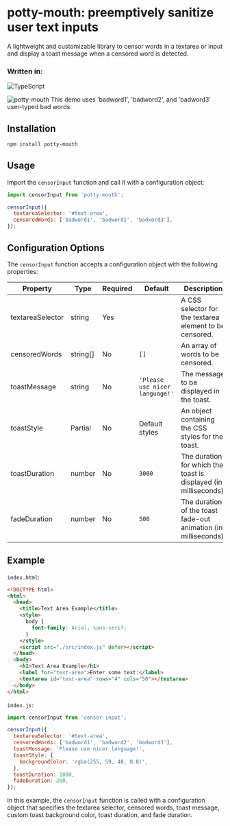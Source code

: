 # potty-mouth: preemptively sanitize user text inputs

A lightweight and customizable library to censor words in a textarea or input and display a toast message when a censored word is detected.

### Written in:
![TypeScript](https://img.shields.io/static/v1?style=for-the-badge&message=TypeScript&color=3178C6&logo=TypeScript&logoColor=FFFFFF&label=)

![potty-mouth](https://user-images.githubusercontent.com/114263701/234681282-d1400675-7015-4e9f-b35f-fc5bb52fff8d.gif)
This demo uses 'badword1', 'badword2', and 'badword3' user-typed bad words.

## Installation

```bash
npm install potty-mouth
```

## Usage

Import the `censorInput` function and call it with a configuration object:

```javascript
import censorInput from 'potty-mouth';

censorInput({
  textareaSelector: '#text-area',
  censoredWords: ['badword1', 'badword2', 'badword3'],
});
```

## Configuration Options

The `censorInput` function accepts a configuration object with the following properties:

| Property          | Type                         | Required | Default                       | Description                                                                 |
|-------------------|------------------------------|----------|-------------------------------|-----------------------------------------------------------------------------|
| textareaSelector  | string                       | Yes      |                               | A CSS selector for the textarea element to be censored.                     |
| censoredWords     | string[]                     | No       | `[]`                          | An array of words to be censored.                                           |
| toastMessage      | string                       | No       | `'Please use nicer language!'`| The message to be displayed in the toast.                                   |
| toastStyle        | Partial<CSSStyleDeclaration> | No       | Default styles                | An object containing the CSS styles for the toast.                          |
| toastDuration     | number                       | No       | `3000`                        | The duration for which the toast is displayed (in milliseconds).            |
| fadeDuration      | number                       | No       | `500`                         | The duration of the toast fade-out animation (in milliseconds).             |

## Example

`index.html`:

```html
<!DOCTYPE html>
<html>
  <head>
    <title>Text Area Example</title>
    <style>
      body {
        font-family: Arial, sans-serif;
      }
    </style>
    <script src="./src/index.js" defer></script>
  </head>
  <body>
    <h1>Text Area Example</h1>
    <label for="text-area">Enter some text:</label>
    <textarea id="text-area" rows="4" cols="50"></textarea>
  </body>
</html>
```

`index.js`:

```javascript
import censorInput from 'censor-input';

censorInput({
  textareaSelector: '#text-area',
  censoredWords: ['badword1', 'badword2', 'badword3'],
  toastMessage: 'Please use nicer language!',
  toastStyle: {
    backgroundColor: 'rgba(255, 59, 48, 0.8)',
  },
  toastDuration: 1000,
  fadeDuration: 200,
});
```

In this example, the `censorInput` function is called with a configuration object that specifies the textarea selector, censored words, toast message, custom toast background color, toast duration, and fade duration.